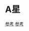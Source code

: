 # A星
[参考](https://blog.csdn.net/codingriver/article/details/83186067)
[参考](https://www.sohu.com/a/191037466_478315)